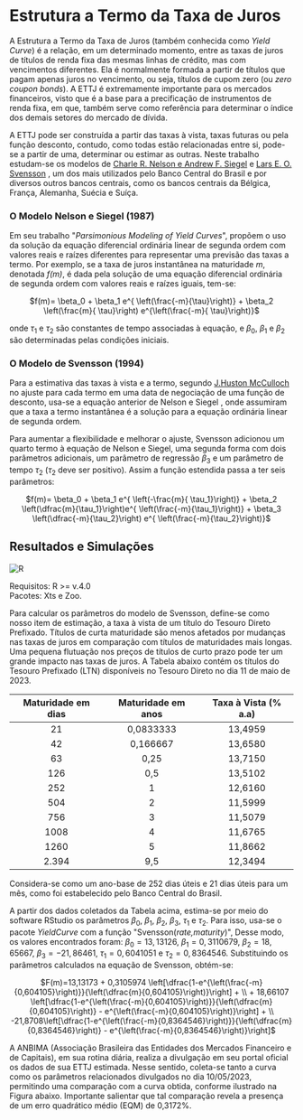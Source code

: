 # Estrutura a Termo da Taxa de Juros

A Estrutura a Termo da Taxa de Juros (também conhecida como *Yield Curve*) é a relação, em um determinado momento, entre as taxas de juros de títulos de renda fixa das mesmas linhas de crédito, mas com vencimentos diferentes. Ela é normalmente formada a partir de títulos que pagam apenas juros no vencimento, ou seja, títulos de cupom zero (ou *zero coupon bonds*). A ETTJ é extremamente importante para os mercados financeiros, visto que é a base para a precificação de instrumentos de renda fixa, em que, também serve como referência para determinar o índice dos demais setores do mercado de dívida.

A ETTJ pode ser construída a partir das taxas à vista, taxas futuras ou pela função desconto, contudo, como todas estão relacionadas entre si, pode-se a partir de uma, determinar ou estimar as outras. Neste trabalho estudam-se os modelos de [Charle R. Nelson e Andrew F. Siegel](http://www.jstor.org/stable/2352957)  e [Lars E. O. Svensson](https://www.elibrary.imf.org/downloadpdf/journals/001/1994/114/001.1994.issue-114-en.xml) , um dos mais utilizados pelo Banco Central do Brasil e por diversos outros bancos centrais, como os bancos centrais da Bélgica, França, Alemanha, Suécia e Suíça.

### O Modelo Nelson e Siegel (1987)
Em seu trabalho "*Parsimonious Modeling of Yield Curves*", propõem o uso da solução da equação diferencial ordinária linear de segunda ordem com valores reais e raízes diferentes para representar uma previsão das taxas a termo. Por exemplo, se a taxa de juros instantânea na maturidade *m*, denotada *f(m)*, é dada pela solução de uma equação diferencial ordinária de segunda ordem com valores reais e raízes iguais, tem-se:

<p align="center">
$f(m)= \beta_0 + \beta_1 e^{ \left(\frac{-m}{\tau}\right)} + \beta_2 \left(\frac{m}{ \tau}\right) e^{\left(\frac{-m}{ \tau}\right)}$
</p>

onde $\tau_1$ e $\tau_2$ são constantes de tempo associadas à equação, e $\beta_0$, $\beta_1$ e $\beta_2$ são determinadas pelas condições iniciais.

### O Modelo de Svensson (1994)
Para a estimativa das taxas à vista e a termo, segundo [J.Huston McCulloch](http://www.jstor.org/stable/2351832) no ajuste para cada termo em uma data de negociação de uma função de desconto, usa-se a equação anterior de Nelson e Siegel , onde assumiram que a taxa a termo instantânea é a solução para a equação ordinária linear de segunda ordem. 

Para aumentar a flexibilidade e melhorar o ajuste, Svensson adicionou um quarto termo à equação de Nelson e Siegel, uma segunda forma com dois parâmetros adicionais, um parâmetro de regressão $\beta_3$ e um parâmetro de tempo $\tau_2$ ($\tau_2$ deve ser positivo). Assim a função estendida passa a ter seis parâmetros:

<p align="center">
$f(m)= \beta_0 + \beta_1 e^{ \left(-\frac{m}{ \tau_1}\right)} + \beta_2 \left(\dfrac{m}{\tau_1}\right)e^{ \left(\frac{-m}{\tau_1}\right)} + \beta_3 \left(\dfrac{-m}{\tau_2}\right) e^{ \left(\frac{-m}{\tau_2}\right)}$
</p>

## Resultados e Simulações
![R](https://img.shields.io/badge/R-276DC3?style=for-the-badge&logo=r&logoColor=white)

Requisitos: R >= v.4.0  
Pacotes: Xts e Zoo.

Para calcular os parâmetros do modelo de Svensson, define-se como nosso item de estimação, a taxa à vista de um título do Tesouro Direto Prefixado. Títulos de curta maturidade são menos afetados por mudanças nas taxas de juros em comparação com títulos de maturidades mais longas. Uma pequena flutuação nos preços de títulos de curto prazo pode ter um grande impacto nas taxas de juros.  A Tabela abaixo contém os títulos do Tesouro Prefixado (LTN) disponíveis no Tesouro Direto no dia 11 de maio de 2023.

| Maturidade em dias | Maturidade em anos | Taxa à Vista (\% a.a) |
|:--------------------:|:-------------------:|:-----------------------:|
| 21                 | 0,0833333           | 13,4959                |
| 42                 | 0,166667            | 13,6580                |
| 63                 | 0,25                | 13,7150                |
| 126                | 0,5                 | 13,5102                |
| 252                | 1                   | 12,6160                |
| 504                | 2                   | 11,5999                |
| 756                | 3                   | 11,5079                |
| 1008               | 4                   | 11,6765                |
| 1260               | 5                   | 11,8662                |
| 2.394              | 9,5                 | 12,3494                |


Considera-se como um ano-base de 252 dias úteis e 21 dias úteis para um mês, como foi estabelecido pelo Banco Central do Brasil.

A partir dos dados coletados da Tabela acima, estima-se por meio do software RStudio os parâmetros $\beta_0$, $\beta_1$, $\beta_2$, $\beta_3$, $\tau_1$ e $\tau_2$. Para isso, usa-se o pacote *YieldCurve* com a função "Svensson(*rate,maturity*)", Desse modo, os valores encontrados foram: $\beta_0=13,13126$, $\beta_1=0,3110679$, $\beta_2=18,65667$, $\beta_3=-21,86461$, $\tau_1=0,6041051$ e $\tau_2=0,8364546$. Substituindo os parâmetros calculados na equação de Svensson, obtém-se:

<p align="center">
$F(m)=13,13173 + 0,3105974 \left[\dfrac{1-e^{\left(\frac{-m}{0,604105}\right)}}{\left(\dfrac{m}{0,604105}\right)}\right] + \\
    + 18,66107 \left[\dfrac{1-e^{\left(\frac{-m}{0,604105}\right)}}{\left(\dfrac{m}{0,604105}\right)} - e^{\left(\frac{-m}{0,604105}\right)}\right] + \\
     -21,8708\left[\dfrac{1-e^{\left(\frac{-m}{0,8364546}\right)}}{\left(\dfrac{m}{0,8364546}\right)} - e^{\left(\frac{-m}{0,8364546}\right)}\right]$
</p>

A ANBIMA (Associação Brasileira das Entidades dos Mercados Financeiro e de Capitais), em sua rotina diária, realiza a divulgação em seu portal oficial os dados de sua ETTJ estimada. Nesse sentido, coleta-se tanto a curva como os parâmetros relacionados divulgados no dia 10/05/2023, permitindo uma comparação com a curva obtida, conforme ilustrado na Figura abaixo. Importante salientar que tal comparação revela a presença de um erro quadrático médio (EQM) de 0,3172\%.
